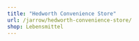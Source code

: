```yaml
---
title: "Hedworth Convenience Store"
url: /jarrow/hedworth-convenience-store/
shop: Lebensmittel
---
```

